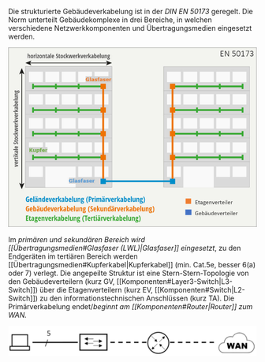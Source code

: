 Die strukturierte Gebäudeverkabelung ist in der *DIN EN 50173* geregelt. Die Norm unterteilt Gebäudekomplexe in drei Bereiche, in welchen verschiedene Netzwerkkomponenten und Übertragungsmedien eingesetzt werden.

![](../_Medien/EN_50173.png)

Im *primären und sekundären Bereich wird [[Übertragungsmedien#Glasfaser (LWL)|Glasfaser]] eingesetzt*, zu den Endgeräten im tertiären 
Bereich werden [[Übertragungsmedien#Kupferkabel|Kupferkabel]] (min. Cat.5e, besser 6(a) oder 7) verlegt. Die angepeilte Struktur ist eine Stern-Stern-Topologie von den Gebäudeverteilern (kurz GV, [[Komponenten#Layer3-Switch|L3-Switch]]) über die Etagenverteilern (kurz EV, [[Komponenten#Switch|L2-Switch]]) zu den informationstechnischen Anschlüssen (kurz TA). Die Primärverkabelung endet/*beginnt am [[Komponenten#Router|Router]] zum WAN.*

![](../_Medien/EN_50173_Netzwerk.png)
